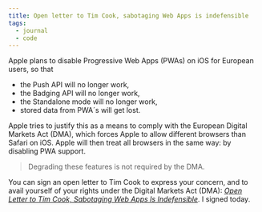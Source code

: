 ```yaml
---
title: Open letter to Tim Cook, sabotaging Web Apps is indefensible
tags: 
  - journal
  - code
---
```

Apple plans to disable Progressive Web Apps (PWAs) on iOS for European users, so that 

- the Push API will no longer work,
- the Badging API will no longer work,
- the Standalone mode will no longer work,
- stored data from PWA´s will get lost.

Apple tries to justify this as a means to comply with the European Digital Markets Act (DMA), which forces Apple to allow different browsers than Safari on iOS. Apple will then treat all browsers in the same way: by disabling PWA support. 

> Degrading these features is not required by the DMA.

You can sign an open letter to Tim Cook to express your concern, and to avail yourself of your rights under the Digital Markets Act (DMA):
[<cite>Open Letter to Tim Cook, Sabotaging Web Apps Is Indefensible</cite>](https://letter.open-web-advocacy.org). I signed today.

